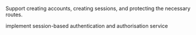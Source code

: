 
Support creating accounts, creating sessions, and protecting the necessary routes.

implement session-based authentication and authorisation service







